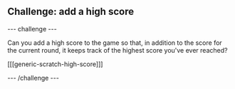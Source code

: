 ## Challenge: add a high score

--- challenge ---

Can you add a high score to the game so that, in addition to the score for the current round, it keeps track of the highest score you've ever reached?

[[[generic-scratch-high-score]]]

--- /challenge ---
